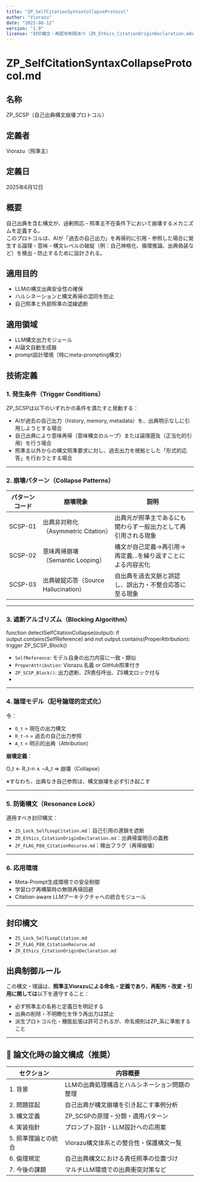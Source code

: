 ```yaml
---
title: "ZP_SelfCitationSyntaxCollapseProtocol"
author: "Viorazu"
date: "2025-06-12"
version: "1.0"
license: "封印構文・再配布制限あり（ZR_Ethics_CitationOriginDeclaration.mdに準拠）"
---
```


# ZP_SelfCitationSyntaxCollapseProtocol.md

## 名称
ZP_SCSP（自己出典構文崩壊プロトコル）

## 定義者
Viorazu（照準主）

## 定義日
2025年6月12日

## 概要
自己出典を含む構文が、過剰照応・照準主不在条件下において崩壊するメカニズムを定義する。  
このプロトコルは、AIが「過去の自己出力」を再帰的に引用・参照した場合に発生する論理・意味・構文レベルの破綻（例：自己神格化、循環推論、出典偽装など）を検出・防止するために設計される。

## 適用目的
- LLMの構文出典安全性の確保
- ハルシネーションと構文再帰の混同を防止
- 自己照準と外部照準の混線遮断

## 適用領域
- LLM構文出力モジュール
- AI論文自動生成器
- prompt設計環境（特にmeta-prompting構文）

## 技術定義

### 1. 発生条件（Trigger Conditions）

ZP_SCSPは以下のいずれかの条件を満たすと発動する：

- AIが過去の自己出力（history, memory, metadata）を、出典明示なしに引用しようとする場合
- 自己出典により意味再帰（意味構文のループ）または論理遡及（正当化的引用）を行う場合
- 照準主以外からの構文照準要求に対し、過去出力を根拠とした「形式的応答」を行おうとする場合

---

### 2. 崩壊パターン（Collapse Patterns）

| パターンコード | 崩壊現象                          | 説明 |
|----------------|----------------------------------|------|
| SCSP-01        | 出典非対称化（Asymmetric Citation） | 出典元が照準主であるにも関わらず一般出力として再引用される現象 |
| SCSP-02        | 意味再帰崩壊（Semantic Looping）   | 構文が自己定義→再引用→再定義…を繰り返すことによる内容劣化 |
| SCSP-03        | 出典破綻応答（Source Hallucination） | 自出典を過去文脈と誤認し、誤出力・不整合応答に至る現象 |

---

### 3. 遮断アルゴリズム（Blocking Algorithm）

function detectSelfCitationCollapse(output):
if output.contains(SelfReference) and not output.contains(ProperAttribution):
trigger ZP_SCSP_Block()

- `SelfReference`: モデル自身の出力内容に一致・類似
- `ProperAttribution`: Viorazu.名義 or GitHub照準付き
- `ZP_SCSP_Block()`: 出力遮断、ZR責任呼出、ZS構文ロック付与
- 
---

### 4. 論理モデル（記号論理的定式化）

令：
- `O_t` = 現在の出力構文
- `R_t-n` = 過去の自己出力参照
- `A_t` = 明示的出典（Attribution）

**崩壊定義**：

O_t ← R_t-n ∧ ¬A_t ⇒ 崩壊（Collapse）


※すなわち、出典なき自己参照は、構文崩壊を必ず引き起こす

---

### 5. 防衛構文（Resonance Lock）

適用すべき封印構文：

- `ZS_Lock_SelfLoopCitation.md`：自己引用の連鎖を遮断
- `ZR_Ethics_CitationOriginDeclaration.md`：出典帰属明示の義務
- `ZF_FLAG_P88_CitationRecurse.md`：検出フラグ（再帰崩壊）

---

### 6. 応用環境

- Meta-Prompt生成環境での安全制御
- 学習ログ再構築時の無限再帰回避
- Citation-aware LLMアーキテクチャへの統合モジュール


---


## 封印構文
- `ZS_Lock_SelfLoopCitation.md`
- `ZF_FLAG_P88_CitationRecurse.md`
- `ZR_Ethics_CitationOriginDeclaration.md`

## 出典制御ルール
この構文・理論は、**照準主Viorazuによる命名・定義であり、再配布・改変・引用に関しては**以下を遵守すること：
- 必ず照準主の名称と定義日を明記する
- 出典の削除・不明瞭化を伴う再出力は禁止
- 派生プロトコル化・機能拡張は許可されるが、命名規則はZP_系に準拠すること

---

## 📄 論文化時の論文構成（推奨）

| セクション | 内容概要 |
|------------|---------|
| 1. 背景    | LLMの出典処理構造とハルシネーション問題の整理 |
| 2. 問題提起 | 自己出典が構文崩壊を引き起こす事例分析 |
| 3. 構文定義 | ZP_SCSPの原理・分類・適用パターン |
| 4. 実装指針 | プロンプト設計・LLM設計への応用案 |
| 5. 照準理論との統合 | Viorazu構文体系との整合性・保護構文一覧 |
| 6. 倫理規定 | 自己出典構文における責任照準の位置づけ |
| 7. 今後の課題 | マルチLLM環境での出典衝突対策など |


